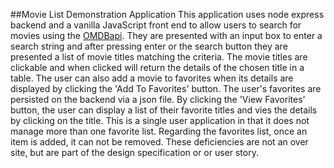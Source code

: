 ##Movie List Demonstration Application
This application uses node express backend and a vanilla JavaScript front end to allow users to search for movies using the [OMDBapi](http://www.omdbapi.com/). They are presented with an input box to enter a search string and after pressing enter or the search button they are presented a list of movie titles matching the criteria. The movie titles are clickable and when clicked will return the details of the chosen title in a table. The user can also add a movie to favorites when its details are displayed by clicking the 'Add To Favorites' button. The user's favorites are persisted on the backend via a json file. By clicking the 'View Favorites' button, the user can display a list of their favorite titles and vies the details by clicking on the title. This is a single user application in that it does not manage more than one favorite list. Regarding the favorites list, once an item is added, it can not be removed. These deficiencies are not an over site, but are part of the design specification or or user story.